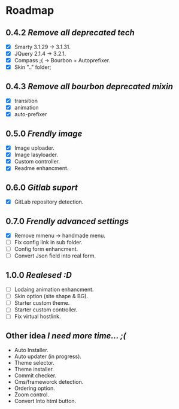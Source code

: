 # Roadmap
## 0.4.2 *Remove all deprecated tech*
* [x] Smarty 3.1.29 -> 3.1.31.
* [x] JQuery 2.1.4 -> 3.2.1.
* [x] Compass ;( -> Bourbon + Autoprefixer.
* [x] Skin ".." folder;

## 0.4.3 *Remove all bourbon deprecated mixin*
* [x] transition
* [x] animation
* [x] auto-prefixer

## 0.5.0 *Frendly image*
* [x] Image uploader.
* [x] Image lasyloader.
* [x] Custom controller.
* [x] Readme enhancment.

## 0.6.0 *Gitlab suport*
* [x] GitLab repository detection.

## 0.7.0 *Frendly advanced settings*
* [x] Remove mmenu -> handmade menu.
* [ ] Fix config link in sub folder.
* [ ] Config form enhancment.
* [ ] Convert Json field into real form.

## 1.0.0 *Realesed :D*
* [ ] Lodaing animation enhancment.
* [ ] Skin option (site shape & BG).
* [ ] Starter custom theme.
* [ ] Starter custom controller.
* [ ] Fix virtual hostlink.

## Other idea *I need more time... ;(*
* Auto Installer.
* Auto updater (in progress).
* Theme selector.
* Theme installer.
* Commit checker.
* Cms/frameworck detection.
* Ordering option.
* Zoom control.
* Convert Into html button.